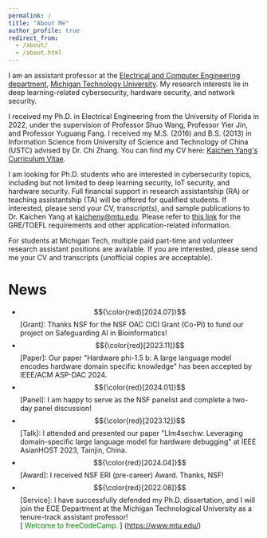 ```yaml
---
permalink: /
title: "About Me"
author_profile: true
redirect_from: 
  - /about/
  - /about.html
---
```


I am an assistant professor at the [Electrical and Computer Engineering department](https://www.mtu.edu/ece/), [Michigan Technology University](https://www.mtu.edu/). My research interests lie in deep learning-related cybersecurity, hardware security, and network security.

I received my Ph.D. in Electrical Engineering from the University of Florida in 2022, under the supervision of Professor Shuo Wang, Professor Yier Jin, and Professor Yuguang Fang. I received my M.S. (2016) and B.S. (2013) in Information Science from University of Science and Technology of China (USTC) advised by Dr. Chi Zhang. You can find my CV here: [Kaichen Yang's Curriculum Vitae](https://www.dropbox.com/scl/fi/yxxbrkh74a9pmngvkxgvh/CV.pdf?rlkey=ugt7j4329f2hrauyx56vdoowb&st=p4zs3tti&dl=0).

I am looking for Ph.D. students who are interested in cybersecurity topics, including but not limited to deep learning security, IoT security, and hardware security. Full financial support in research assistantship (RA) or teaching assistantship (TA) will be offered for qualified students. If interested, please send your CV, transcript(s), and sample publications to Dr. Kaichen Yang at [kaicheny@mtu.edu](kaicheny@mtu.edu). Please refer to [this link](https://www.mtu.edu/ece/graduate/computer/) for the GRE/TOEFL requirements and other application-related information.

For students at Michigan Tech, multiple paid part-time and volunteer research assistant positions are available. If you are interested, please send me your CV and transcripts (unofficial copies are acceptable).


#  News
- $${\color{red}[2024.07]}$$[Grant]: Thanks NSF for the NSF OAC CICI Grant (Co-PI) to fund our project on Safeguarding AI in Bioinformatics!
- $${\color{red}[2023.11]}$$[Paper]: Our paper "Hardware phi-1.5 b: A large language model encodes hardware domain specific knowledge" has been accepted by IEEE/ACM ASP-DAC 2024.
- $${\color{red}[2024.01]}$$[Panel]: I am happy to serve as the NSF panelist and complete a two-day panel discussion!
- $${\color{red}[2023.12]}$$[Talk]: I attended and presented our paper "Llm4sechw: Leveraging domain-specific large language model for hardware debugging" at IEEE AsianHOST 2023, Tainjin, China.
- $${\color{red}[2024.04]}$$[Award]: I received NSF ERI (pre-career) Award. Thanks, NSF!
- $${\color{red}[2022.08]}$$[Service]: I have successfully defended my Ph.D. dissertation, and I will join the ECE Department at the Michigan Technological University as a tenure-track assistant professor!
  <br>
[<font color="green"> Welcome to freeCodeCamp. </font>] (https://www.mtu.edu/)
